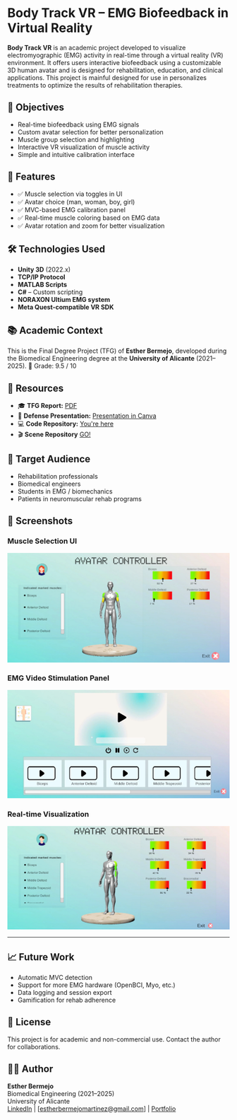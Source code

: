 # Body Track VR – EMG Biofeedback in Virtual Reality

**Body Track VR** is an academic project developed to visualize electromyographic (EMG) activity in real-time through a virtual reality (VR) environment. It offers users interactive biofeedback using a customizable 3D human avatar and is designed for rehabilitation, education, and clinical applications. This project is mainful designed for use in personalizes treatments to optimize the results of rehabilitation therapies.

## 🎯 Objectives

- Real-time biofeedback using EMG signals
- Custom avatar selection for better personalization
- Muscle group selection and highlighting
- Interactive VR visualization of muscle activity
- Simple and intuitive calibration interface

## 🧠 Features

- ✅ Muscle selection via toggles in UI
- ✅ Avatar choice (man, woman, boy, girl)
- ✅ MVC-based EMG calibration panel
- ✅ Real-time muscle coloring based on EMG data
- ✅ Avatar rotation and zoom for better visualization

## 🛠️ Technologies Used

- **Unity 3D** (2022.x)
- **TCP/IP Protocol**
- **MATLAB Scripts**  
- **C#** – Custom scripting   
- **NORAXON Ultium EMG system**  
- **Meta Quest-compatible VR SDK**

## 📚 Academic Context

This is the Final Degree Project (TFG) of **Esther Bermejo**, developed during the Biomedical Engineering degree at the **University of Alicante** (2021–2025).
🏅 Grade: 9.5 / 10

## 📄 Resources

- 🎓 **TFG Report:** [PDF](https://github.com/Esther000-git/tfg/blob/main/memoria.pdf)  
- 🎥 **Defense Presentation:** [Presentation in Canva](https://www.canva.com/design/DAGs942APQg/jBIzGY0BiNMfOCBnd0tItw/watch?utm_content=DAGs942APQg&utm_campaign=designshare&utm_medium=link2&utm_source=uniquelinks&utlId=h15eaddfdf9)  
- 💻 **Code Repository:** [You're here](https://github.com/Esther000-git/tfg/tree/main/Scripts) 
- 🎬 **Scene Repository** [GO!](https://github.com/Esther000-git/tfg/tree/main/Scenes)

## 👥 Target Audience

- Rehabilitation professionals  
- Biomedical engineers  
- Students in EMG / biomechanics  
- Patients in neuromuscular rehab programs  

## 📸 Screenshots

### Muscle Selection UI  
![Muscle selection](img/muscle_selection.png)

### EMG Video Stimulation Panel  
![Calibration panel](img/emg_video_display.png)

### Real-time Visualization  
![Real-time feedback](img/real_time_feedback.png)

---

## 📈 Future Work

- Automatic MVC detection  
- Support for more EMG hardware (OpenBCI, Myo, etc.)  
- Data logging and session export  
- Gamification for rehab adherence

## 📝 License

This project is for academic and non-commercial use. Contact the author for collaborations.

## 🙋‍♀️ Author

**Esther Bermejo**  
Biomedical Engineering (2021–2025)  
University of Alicante  
[LinkedIn](https://www.linkedin.com/in/esther-bermejo-mart%C3%ADnez-51a93929b/) | [estherbermejomartinez@gmail.com] | [Portfolio](https://github.com/Esther000-git/portfolio.git)

